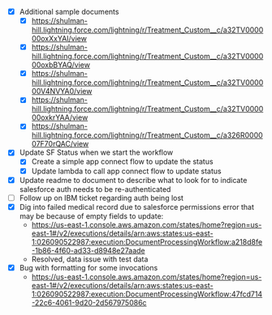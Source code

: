 - [x] Additional sample documents
  - [x] https://shulman-hill.lightning.force.com/lightning/r/Treatment_Custom__c/a32TV000000oxXxYAI/view
  - [x] https://shulman-hill.lightning.force.com/lightning/r/Treatment_Custom__c/a32TV000000oxbBYAQ/view
  - [x] https://shulman-hill.lightning.force.com/lightning/r/Treatment_Custom__c/a32TV000000V4NVYA0/view
  - [x] https://shulman-hill.lightning.force.com/lightning/r/Treatment_Custom__c/a32TV000000oxkrYAA/view
  - [x] https://shulman-hill.lightning.force.com/lightning/r/Treatment_Custom__c/a326R000007F70rQAC/view
- [x] Update SF Status when we start the workflow
  - [x] Create a simple app connect flow to update the status
  - [x] Update lambda to call app connect flow to update status
- [x] Update readme to document to describe what to look for to indicate salesforce auth needs to be re-authenticated
- [ ] Follow up on IBM ticket regarding auth being lost
- [x] Dig into failed medical record due to salesforce permissions error that may be because of empty fields to update:
  - https://us-east-1.console.aws.amazon.com/states/home?region=us-east-1#/v2/executions/details/arn:aws:states:us-east-1:026090522987:execution:DocumentProcessingWorkflow:a218d8fe-1b86-4f60-ad33-d8948e27aade
  - Resolved, data issue with test data
- [x] Bug with formatting for some invocations
  - https://us-east-1.console.aws.amazon.com/states/home?region=us-east-1#/v2/executions/details/arn:aws:states:us-east-1:026090522987:execution:DocumentProcessingWorkflow:47fcd714-22c6-4061-9d20-2d567975086c


